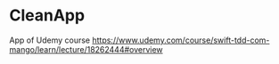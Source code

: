 # CleanApp
App of Udemy course https://www.udemy.com/course/swift-tdd-com-mango/learn/lecture/18262444#overview
